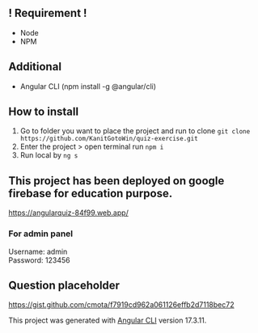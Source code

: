 ## ! Requirement !
- Node
- NPM

## Additional
- Angular CLI (npm install -g @angular/cli)

## How to install
1. Go to folder you want to place the project and run to clone `git clone https://github.com/KanitGotoWin/quiz-exercise.git`
2. Enter the project > open terminal run `npm i`
3. Run local by `ng s`

## This project has been deployed on google firebase for education purpose.
https://angularquiz-84f99.web.app/

### For admin panel
Username: admin<br>
Password: 123456

## Question placeholder
https://gist.github.com/cmota/f7919cd962a061126effb2d7118bec72

This project was generated with [Angular CLI](https://github.com/angular/angular-cli) version 17.3.11.
